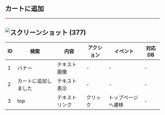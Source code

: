 ## カートに追加
---
![スクリーンショット (377)](https://user-images.githubusercontent.com/83048171/136478798-cb7a3e87-8f37-45fc-b38b-57d95025aa5d.png)
---
|ID|検索|内容|アクション|イベント|対応DB|
|--|----|---|---------|--------|-----|
|1|バナー|テキスト画像|-|-|-|
|2|カートに追加しました|テキスト表示|-|-|-|
|3|top|テキストリンク|クリック|トップページへ遷移|-|
